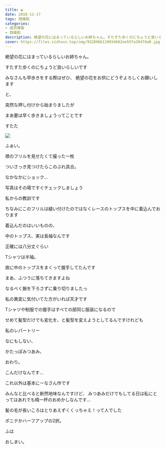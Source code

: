 ```yaml
---
title: ◒
date: 2018-11-17
tags: 西條和
categories: 
- 成员博客
- 西條和
description: 絶望の花にはまっているらしいお姉ちゃん。すたすた歩くのにちょうど良いらしいですみなさんも早歩きをする際はぜひ、...
cover: https://files.zzzhxxx.top/img/932896b119654b02ee55fa3947da0.jpg 
---
```















絶望の花にはまっているらしいお姉ちゃん。












すたすた歩くのにちょうど良いらしいです
















みなさんも早歩きをする際はぜひ、
絶望の花をお供にどうぞよろしくお願いします













と、









突然な押し付けから始まりましたが






















まあ要は早く歩きましょうってことです











すたた














![](https://files.zzzhxxx.top/img/932896b119654b02ee55fa3947da0.jpg)




ふぁい。











襟のフリルを見せたくて撮った一枚












ついさっき見つけたらこのぶれ具合。













なかなかにショック…











写真はその場ですぐチェックしましょう











私からの教訓です













ちなみにこのフリルは縫い付けたのではなくレースのトップスを中に着込んでおります












着込んだのはいいものの、










中のトップス、実は長袖なんです









正確には八分丈ぐらい











Tシャツは半袖。












故に中のトップスをまくって握手してたんです














まあ、ふつうに落ちてきますよね












なるべく腕を下ろさずに乗り切りましたっ















私の異変に気付いてた方がいれば天才です














Tシャツや制服での握手はすべての部同じ服装になるので









せめて髪型だけでも変化を、と髪型を変えようとしてるんですけれども











私のレパートリー










なにもしない、





かたっぽみつあみ、



おわり。








こんだけなんです…










これ以外は基本にーなさん作です













みんなと比べると断然地味なんですけど、
みつあみだけでもしてる日は私にとってはあれでも精一杯のおめかしなんです…












髪の毛が長いころはとりあえずくくっちゃえ！って人でした










ポニテかハーフアップの2択。









ふは
















おしまい。


